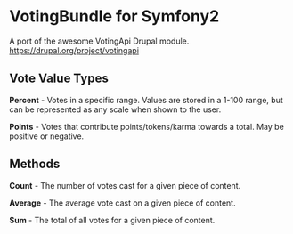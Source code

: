VotingBundle for Symfony2
============================

A port of the awesome VotingApi Drupal module. https://drupal.org/project/votingapi

Vote Value Types
----------------
**Percent**
    - Votes in a specific range. Values are stored in a 1-100 range, but can be represented as any scale when shown to the user.

**Points**
    - Votes that contribute points/tokens/karma towards a total. May be positive or negative.

Methods
-------
**Count**
    - The number of votes cast for a given piece of content.
    
**Average**
    - The average vote cast on a given piece of content.

**Sum**
    - The total of all votes for a given piece of content.
